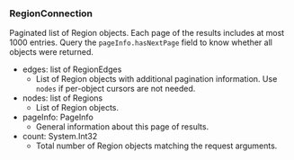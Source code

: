 ### RegionConnection
Paginated list of Region objects. Each page of the results includes at most 1000 entries. Query the `pageInfo.hasNextPage` field to know whether all objects were returned.

- edges: list of RegionEdges
  - List of Region objects with additional pagination information. Use `nodes` if per-object cursors are not needed.
- nodes: list of Regions
  - List of Region objects.
- pageInfo: PageInfo
  - General information about this page of results.
- count: System.Int32
  - Total number of Region objects matching the request arguments.
